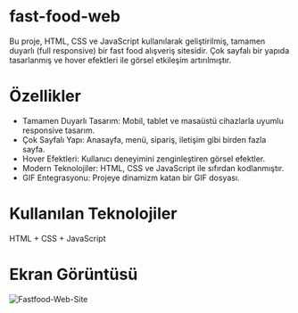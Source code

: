# fast-food-web

Bu proje, HTML, CSS ve JavaScript kullanılarak geliştirilmiş, tamamen duyarlı (full responsive) bir fast food alışveriş sitesidir. Çok sayfalı bir yapıda tasarlanmış ve hover efektleri ile görsel etkileşim artırılmıştır.

# Özellikler

- Tamamen Duyarlı Tasarım: Mobil, tablet ve masaüstü cihazlarla uyumlu responsive tasarım.
- Çok Sayfalı Yapı: Anasayfa, menü, sipariş, iletişim gibi birden fazla sayfa.
- Hover Efektleri: Kullanıcı deneyimini zenginleştiren görsel efektler.
- Modern Teknolojiler: HTML, CSS ve JavaScript ile sıfırdan kodlanmıştır.
- GIF Entegrasyonu: Projeye dinamizm katan bir GIF dosyası.

# Kullanılan Teknolojiler

HTML + CSS + JavaScript

# Ekran Görüntüsü

![Fastfood-Web-Site](https://github.com/user-attachments/assets/1c65131d-6c86-49d9-8313-e1b08c26b0f2)
